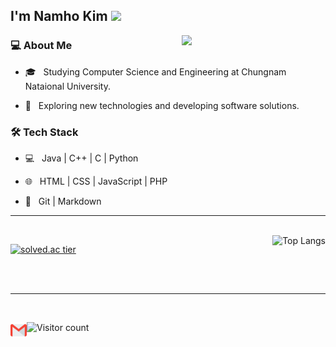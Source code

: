 <h2> I'm Namho Kim  <img src="https://github.com/souvikguria98/souvikguria98/blob/master/Hi.gif" width="25"> </h2>

<img align='right' src="https://user-images.githubusercontent.com/34561570/105688503-06672980-5f3d-11eb-8229-7b370f4175d9.gif" width="230">

<h3> 💻 About Me</h3>


- 🎓 &nbsp; Studying Computer Science and Engineering at Chungnam Nataional University.

- 🤔 &nbsp; Exploring new technologies and developing software solutions.


<h3>🛠 Tech Stack</h3>



- 💻 &nbsp; Java | C++ | C | Python

- 🌐 &nbsp; HTML | CSS | JavaScript | PHP

- 🔧 &nbsp; Git | Markdown


<hr>



<br>

<img align="right" alt="Top Langs" src="https://github-readme-stats.vercel.app/api/top-langs/?username=gitnamu&show_icons=true" />

[![solved.ac tier](http://mazassumnida.wtf/api/generate_badge?boj=skagh1750)](https://solved.ac/skagh1750)

<br><br>



<hr>

<br>

![Visitor count](https://visitor-badge.laobi.icu/badge?page_id=gitnamu.gitnamu) <a href="mailto:skagh1750@gmail.com">
    <img align="left" alt=" gitnamu | Gmail" width="26px" src="https://github.com/SatYu26/SatYu26/blob/master/Assets/Gmail.svg" />
  </a>


